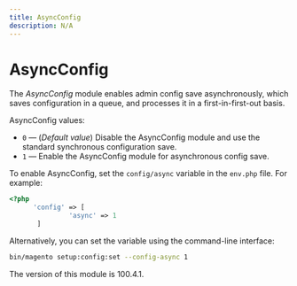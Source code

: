 ```yaml
---
title: AsyncConfig
description: N/A
---
```


# AsyncConfig

The _AsyncConfig_ module enables admin config save asynchronously, which saves configuration in a queue, and processes it in a first-in-first-out basis.

AsyncConfig values:

-  `0` — (_Default value_) Disable the AsyncConfig module and use the standard synchronous configuration save.  
-  `1` — Enable the AsyncConfig module for asynchronous config save.

To enable AsyncConfig, set the `config/async` variable in the `env.php` file. For example:

```php
<?php
      'config' => [
               'async' => 1
       ]
```

Alternatively, you can set the variable using the command-line interface:

```bash
bin/magento setup:config:set --config-async 1
```

<InlineAlert slots="text" />
The version of this module is 100.4.1.
